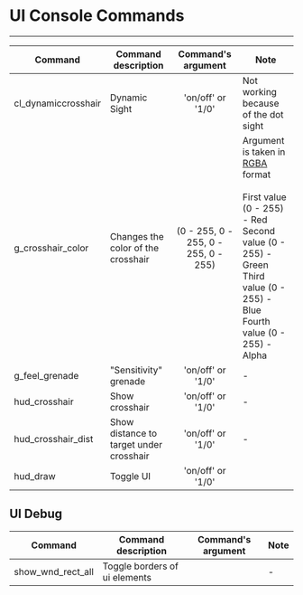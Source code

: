 # UI Console Commands

___

| Command | Command description | Command's argument | Note |
|---|---|:---:|---|
| cl_dynamiccrosshair | Dynamic Sight | 'on/off' or '1/0' | Not working because of the dot sight |
| g_crosshair_color | Changes the color of the crosshair | (0 - 255, 0 - 255, 0 - 255, 0 - 255) | Argument is taken in [RGBA](https://en.wikipedia.org/wiki/RGBA_color_model) format<br> <br>First value (0 - 255) - Red</br> Second value (0 - 255) - Green<br> Third value (0 - 255) - Blue<br> Fourth value (0 - 255) - Alpha |
| g_feel_grenade | "Sensitivity" grenade | 'on/off' or '1/0' | - |
| hud_crosshair | Show crosshair | 'on/off' or '1/0' | - |
| hud_crosshair_dist | Show distance to target under crosshair | 'on/off' or '1/0' | - |
| hud_draw | Toggle UI | 'on/off' or '1/0' |  |

## UI Debug

| Command | Command description | Command's argument | Note |
|---|---|:---:|---|
| show_wnd_rect_all | Toggle borders of ui elements |  | - |
